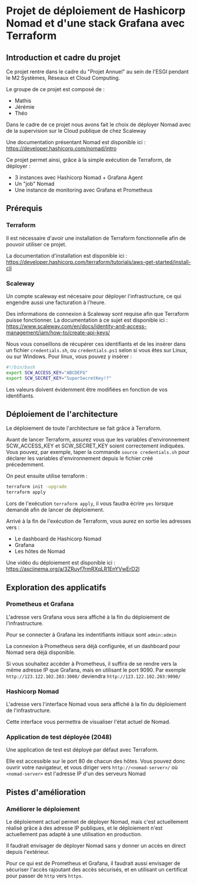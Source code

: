 # Projet de déploiement de Hashicorp Nomad et d'une stack Grafana avec Terraform

## Introduction et cadre du projet

Ce projet rentre dans le cadre du "Projet Annuel" au sein de l'ESGI pendant le M2 Systèmes, Réseaux et Cloud Computing.

Le groupe de ce projet est composé de :

- Mathis
- Jérémie
- Théo

Dans le cadre de ce projet nous avons fait le choix de déployer Nomad avec de la supervision sur le Cloud publique de chez Scaleway

Une documentation présentant Nomad est disponible ici : <https://developer.hashicorp.com/nomad/intro>

Ce projet permet ainsi, grâce à la simple exécution de Terraform, de déployer :

- 3 instances avec Hashicorp Nomad + Grafana Agent
- Un "job" Nomad
- Une instance de monitoring avec Grafana et Prometheus

## Prérequis

### Terraform

Il est nécessaire d'avoir une installation de Terraform fonctionnelle afin de pouvoir utiliser ce projet.

La documentation d'installation est disponible ici : <https://developer.hashicorp.com/terraform/tutorials/aws-get-started/install-cli>

### Scaleway

Un compte scaleway est nécesaire pour déployer l'infrastructure, ce qui engendre aussi une facturation à l'heure.

Des informations de connexion à Scaleway sont requise afin que Terraform puisse fonctionner.
La documentation à ce sujet est disponible ici : <https://www.scaleway.com/en/docs/identity-and-access-management/iam/how-to/create-api-keys/>

Nous vous conseillons de récupérer ces identifiants et de les insérer dans un fichier `credentials.sh`, ou `credentials.ps1` selon si vous êtes sur Linux, ou sur Windows.
Pour linux, vous pouvez y insérer :

```bash
#!/bin/bash
export SCW_ACCESS_KEY="ABCDEFG"
export SCW_SECRET_KEY="SuperSecretKey!?"
```

Les valeurs doivent évidemment être modifiées en fonction de vos identifiants.

## Déploiement de l'architecture

Le déploiement de toute l'architecture se fait grâce à Terraform.

Avant de lancer Terraform, assurez vous que les variables d'environnement SCW_ACCESS_KEY et SCW_SECRET_KEY soient correctement indiquées.
Vous pouvez, par exemple, taper la commande `source credentials.sh` pour déclarer les variables d'environnement depuis le fichier créé précedemment.

On peut ensuite utilise terraform :

```bash
terraform init -upgrade
terraform apply
```

Lors de l'exécution `terraform apply`, il vous faudra écrire `yes` lorsque demandé afin de lancer de déploiement.

Arrivé à la fin de l'exécution de Terraform, vous aurez en sortie les adresses vers :

- Le dashboard de Hashicorp Nomad
- Grafana
- Les hôtes de Nomad

Une vidéo du déploiement est disponible ici : <https://asciinema.org/a/3ZRuyf7rmRXqLR1EnYVwErD2l>

## Exploration des applicatifs

### Prometheus et Grafana

L'adresse vers Grafana vous sera affiché à la fin du déploiement de l'infrastructure.

Pour se connecter à Grafana les indentifiants initiaux sont `admin:admin`

La connexion à Prometheus sera déjà configurée, et un dashboard pour Nomad sera déjà disponible.

Si vous souhaitez accéder à Prometheus, il suffira de se rendre vers la même adresse IP que Grafana, mais en utilisant le port 9090.
Par exemple `http://123.122.102.203:3000/` deviendra `http://123.122.102.203:9090/`

### Hashicorp Nomad

L'adresse vers l'interface Nomad vous sera affiché à la fin du déploiement de l'infrastructure.

Cette interface vous permettra de visualiser l'état actuel de Nomad.

### Application de test déployée (2048)

Une application de test est déployé par défaut avec Terraform.

Elle est accessible sur le port 80 de chacun des hôtes. Vous pouvez donc ouvrir votre navigateur, et vous diriger vers `http://<nomad-server>/` où `<nomad-server>` est l'adresse IP d'un des serveurs Nomad

## Pistes d'amélioration

### Améliorer le déploiement

Le déploiement actuel permet de déployer Nomad, mais c'est actuellement réalisé grâce à des adresse IP publiques, et le déploiement n'est actuellement pas adapté à une utilisation en production.

Il faudrait envisager de déployer Nomad sans y donner un accès en direct depuis l'extérieur.

Pour ce qui est de Prometheus et Grafana, il faudrait aussi envisager de sécuriser l'accès rajoutant des accès sécurisés, et en utilisant un certificat pour passer de `http` vers `https`.
